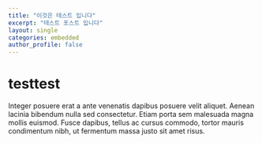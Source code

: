 ```yaml
---
title: "이것은 테스트 입니다"
excerpt: "테스트 포스트 입니다"
layout: single
categories: embedded
author_profile: false
---
```


# testtest
Integer posuere erat a ante venenatis dapibus posuere velit aliquet. Aenean lacinia bibendum nulla sed consectetur. Etiam porta sem malesuada magna mollis euismod. Fusce dapibus, tellus ac cursus commodo, tortor mauris condimentum nibh, ut fermentum massa justo sit amet risus.

